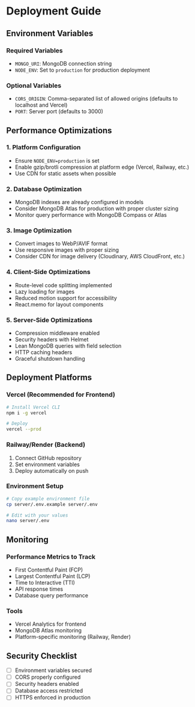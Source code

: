 # Deployment Guide

## Environment Variables

### Required Variables

- `MONGO_URI`: MongoDB connection string
- `NODE_ENV`: Set to `production` for production deployment

### Optional Variables

- `CORS_ORIGIN`: Comma-separated list of allowed origins (defaults to localhost and Vercel)
- `PORT`: Server port (defaults to 3000)

## Performance Optimizations

### 1. Platform Configuration

- Ensure `NODE_ENV=production` is set
- Enable gzip/brotli compression at platform edge (Vercel, Railway, etc.)
- Use CDN for static assets when possible

### 2. Database Optimization

- MongoDB indexes are already configured in models
- Consider MongoDB Atlas for production with proper cluster sizing
- Monitor query performance with MongoDB Compass or Atlas

### 3. Image Optimization

- Convert images to WebP/AVIF format
- Use responsive images with proper sizing
- Consider CDN for image delivery (Cloudinary, AWS CloudFront, etc.)

### 4. Client-Side Optimizations

- Route-level code splitting implemented
- Lazy loading for images
- Reduced motion support for accessibility
- React.memo for layout components

### 5. Server-Side Optimizations

- Compression middleware enabled
- Security headers with Helmet
- Lean MongoDB queries with field selection
- HTTP caching headers
- Graceful shutdown handling

## Deployment Platforms

### Vercel (Recommended for Frontend)

```bash
# Install Vercel CLI
npm i -g vercel

# Deploy
vercel --prod
```

### Railway/Render (Backend)

1. Connect GitHub repository
2. Set environment variables
3. Deploy automatically on push

### Environment Setup

```bash
# Copy example environment file
cp server/.env.example server/.env

# Edit with your values
nano server/.env
```

## Monitoring

### Performance Metrics to Track

- First Contentful Paint (FCP)
- Largest Contentful Paint (LCP)
- Time to Interactive (TTI)
- API response times
- Database query performance

### Tools

- Vercel Analytics for frontend
- MongoDB Atlas monitoring
- Platform-specific monitoring (Railway, Render)

## Security Checklist

- [ ] Environment variables secured
- [ ] CORS properly configured
- [ ] Security headers enabled
- [ ] Database access restricted
- [ ] HTTPS enforced in production
